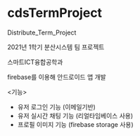 # cdsTermProject
Distribute_Term_Project

2021년 1학기 분산시스템 팀 프로젝트


스마트ICT융합공학과 


firebase를 이용해 안드로이드 앱 개발


<기능> 
 - 유저 로그인 기능 (이메일기반)   
 - 유저 실시간 채팅 기능 (리얼타임베이스 사용)   
 - 프로필 이미지 기능 (firebase storage 사용)
 
 
 

